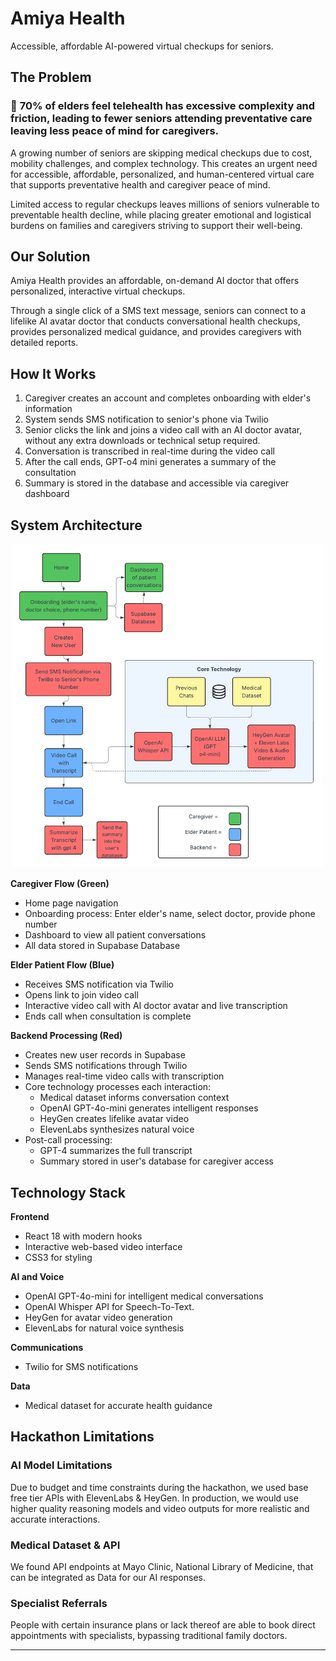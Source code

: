 # Amiya Health

Accessible, affordable AI-powered virtual checkups for seniors.

## The Problem
### 🔴 **70% of elders feel telehealth has excessive complexity and friction, leading to fewer seniors attending preventative care leaving less peace of mind for caregivers.**

A growing number of seniors are skipping medical checkups due to cost, mobility challenges, and complex technology. This creates an urgent need for accessible, affordable, personalized, and human-centered virtual care that supports preventative health and caregiver peace of mind.

Limited access to regular checkups leaves millions of seniors vulnerable to preventable health decline, while placing greater emotional and logistical burdens on families and caregivers striving to support their well-being.

## Our Solution

Amiya Health provides an affordable, on-demand AI doctor that offers personalized, interactive virtual checkups.

Through a single click of a SMS text message, seniors can connect to a lifelike AI avatar doctor that conducts conversational health checkups, provides personalized medical guidance, and provides caregivers with detailed reports. 

## How It Works

1. Caregiver creates an account and completes onboarding with elder's information
2. System sends SMS notification to senior's phone via Twilio
3. Senior clicks the link and joins a video call with an AI doctor avatar, without any extra downloads or technical setup required.
4. Conversation is transcribed in real-time during the video call
5. After the call ends, GPT-o4 mini generates a summary of the consultation
6. Summary is stored in the database and accessible via caregiver dashboard

## System Architecture

<img src="Flowchart%20(1).png" alt="Amiya Health System Flow" width="500">

**Caregiver Flow (Green)**
- Home page navigation
- Onboarding process: Enter elder's name, select doctor, provide phone number
- Dashboard to view all patient conversations
- All data stored in Supabase Database

**Elder Patient Flow (Blue)**
- Receives SMS notification via Twilio
- Opens link to join video call
- Interactive video call with AI doctor avatar and live transcription
- Ends call when consultation is complete

**Backend Processing (Red)**
- Creates new user records in Supabase
- Sends SMS notifications through Twilio
- Manages real-time video calls with transcription
- Core technology processes each interaction:
  - Medical dataset informs conversation context
  - OpenAI GPT-4o-mini generates intelligent responses
  - HeyGen creates lifelike avatar video
  - ElevenLabs synthesizes natural voice
- Post-call processing:
  - GPT-4 summarizes the full transcript
  - Summary stored in user's database for caregiver access

## Technology Stack

**Frontend**
- React 18 with modern hooks
- Interactive web-based video interface
- CSS3 for styling

**AI and Voice**
- OpenAI GPT-4o-mini for intelligent medical conversations
- OpenAI Whisper API for Speech-To-Text.
- HeyGen for avatar video generation
- ElevenLabs for natural voice synthesis

**Communications**
- Twilio for SMS notifications

**Data**
- Medical dataset for accurate health guidance

## Hackathon Limitations

### AI Model Limitations

Due to budget and time constraints during the hackathon, we used base free tier APIs with ElevenLabs & HeyGen. In production, we would use higher quality reasoning models and video outputs for more realistic and accurate interactions.

### Medical Dataset & API

We found API endpoints at Mayo Clinic, National Library of Medicine, that can be integrated as Data for our AI responses.

### Specialist Referrals

People with certain insurance plans or lack thereof are able to book direct appointments with specialists, bypassing traditional family doctors.

---


